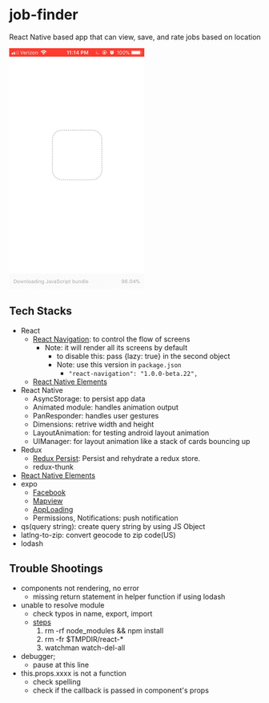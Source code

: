 # job-finder
React Native based app that can view, save, and rate jobs based on location

![Alt Text](https://raw.githubusercontent.com/ywCN/job-finder/master/downsized-large.gif)

## Tech Stacks
- React
    - [React Navigation](https://reactnavigation.org/): to control the flow of screens
        - Note: it will render all its screens by default
            - to disable this: pass {lazy: true} in the second object
            - Note: use this version in `package.json`
                - `"react-navigation": "1.0.0-beta.22",`
    - [React Native Elements](https://github.com/react-native-training/react-native-elements)
- React Native
    - AsyncStorage: to persist app data
    - Animated module: handles animation output
    - PanResponder: handles user gestures
    - Dimensions: retrive width and height
    - LayoutAnimation: for testing android layout animation
    - UIManager: for layout animation like a stack of cards bouncing up
- Redux
    - [Redux Persist](https://github.com/rt2zz/redux-persist): Persist and rehydrate a redux store.
    - redux-thunk
- [React Native Elements](https://github.com/react-native-training/react-native-elements)
- expo
    - [Facebook](https://docs.expo.io/versions/latest/sdk/facebook.html)
    - [Mapview](https://docs.expo.io/versions/latest/sdk/map-view.html)
    - [AppLoading](https://docs.expo.io/versions/latest/sdk/app-loading.html)
    - Permissions, Notifications: push notification
- qs(query string): create query string by using JS Object
- latlng-to-zip: convert geocode to zip code(US)
- lodash

## Trouble Shootings
- components not rendering, no error
    - missing return statement in helper function if using lodash
- unable to resolve module
    - check typos in name, export, import
    - [steps](https://github.com/facebook/react-native/issues/4968)
        1. rm -rf node_modules && npm install
        2. rm -fr $TMPDIR/react-*
        3. watchman watch-del-all
- debugger;
    - pause at this line
- this.props.xxxx is not a function
    - check spelling
    - check if the callback is passed in component's props
